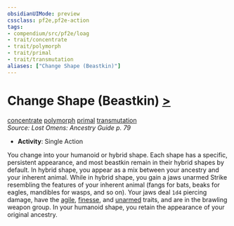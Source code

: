 ```yaml
---
obsidianUIMode: preview
cssclass: pf2e,pf2e-action
tags:
- compendium/src/pf2e/loag
- trait/concentrate
- trait/polymorph
- trait/primal
- trait/transmutation
aliases: ["Change Shape (Beastkin)"]
---
```

# Change Shape (Beastkin) [>](/rules/core-rulebook/chapter-9-playing-the-game.md#Actions "Single Action")
[concentrate](/rules/traits/concentrate.md)  [polymorph](/rules/traits/polymorph.md)  [primal](/rules/traits/primal.md)  [transmutation](/rules/traits/transmutation.md)  
*Source: Lost Omens: Ancestry Guide p. 79*  


- **Activity**: Single Action

You change into your humanoid or hybrid shape. Each shape has a specific, persistent appearance, and most beastkin remain in their hybrid shapes by default. In hybrid shape, you appear as a mix between your ancestry and your inherent animal. While in hybrid shape, you gain a jaws unarmed Strike resembling the features of your inherent animal (fangs for bats, beaks for eagles, mandibles for wasps, and so on). Your jaws deal `1d4` piercing damage, have the [agile](/rules/traits/agile.md), [finesse](/rules/traits/finesse.md), and [unarmed](/rules/traits/unarmed.md) traits, and are in the brawling weapon group. In your humanoid shape, you retain the appearance of your original ancestry.